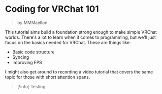 # Coding for VRChat 101

> by MMMaellon

This tutorial aims build a foundation strong enough to make simple VRChat worlds. There's a lot to learn when it comes to programming, but we'll just focus on the basics needed for VRChat. These are things like:
- Basic code structure
- Syncing
- Improving FPS

I might also get around to recording a video tutorial that covers the same topic for those with short attention spans.

> [!info] 
> Testing

